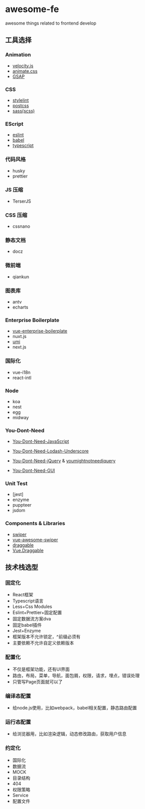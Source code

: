 # awesome-fe
awesome things related to frontend develop

## 工具选择

### Animation
- [velocity.js](https://github.com/julianshapiro/velocity)
- [animate.css](https://github.com/daneden/animate.css)
- [GSAP](https://github.com/greensock/GSAP)

### CSS
- [stylelint](https://stylelint.io/)
- [postcss](https://postcss.org/)
- [sass(scss)](https://sass-lang.com/)

### EScript
- [eslint](https://eslint.org/)
- [babel](https://babeljs.io/)
- [typescript](http://typescriptlang.org/)

### 代码风格
- husky
- prettier

### JS 压缩
- TerserJS

### CSS 压缩
- cssnano
  
### 静态文档
- docz
  
### 微前端
- qiankun

### 图表库
- antv
- echarts

### Enterprise Boilerplate
- [vue-enterprise-boilerplate](https://github.com/chrisvfritz/vue-enterprise-boilerplate)
- nuxt.js
- [umi](https://github.com/umijs/umi)
- next.js

### 国际化
- vue-i18n
- react-intl

### Node
- koa
- nest
- egg
- midway

### You-Dont-Need

- [You-Dont-Need-JavaScript](https://github.com/you-dont-need/You-Dont-Need-JavaScript)
- [You-Dont-Need-Lodash-Underscore](https://github.com/you-dont-need/You-Dont-Need-Lodash-Underscore)
- [You-Dont-Need-jQuery](https://github.com/nefe/You-Dont-Need-jQuery) & [youmightnotneedjquery](http://youmightnotneedjquery.com/)

- [You-Dont-Need-GUI](https://github.com/you-dont-need/You-Dont-Need-GUI)

### Unit Test
- [jest]
- enzyme
- puppteer
- jsdom

### Components & Libraries
- [swiper](https://github.com/nolimits4web/swiper)
- [vue-awesome-swiper](https://github.com/surmon-china/vue-awesome-swiper)
- [draggable](https://github.com/Shopify/draggable)
- [Vue.Draggable](https://github.com/SortableJS/Vue.Draggable)

## 技术栈选型

### 固定化
- React框架
- Typescript语言
- Less+Css Modules
- Eslint+Prettier+固定配置
- 固定数据流方案dva
- 固定babel插件
- Jest+Enzyme
- 框架版本不允许锁定，^前缀必须有
- 主要依赖不允许自定义依赖版本

### 配置化
- 不仅是框架功能，还有UI界面
- 路由，布局，菜单，导航，面包屑，权限，请求，埋点，错误处理
- 只管写Page页面就可以了

### 编译态配置
- 给node.js使用，比如webpack，babel相关配置，静态路由配置

### 运行态配置
- 给浏览器用，比如渲染逻辑，动态修改路由，获取用户信息

### 约定化
- 国际化
- 数据流
- MOCK
- 目录结构
- 404
- 权限策略
- Service
- 配置文件